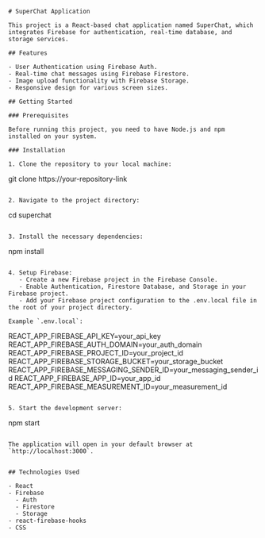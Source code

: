 ```type:Generated,lang:Markdown,path:,lines:0-0
# SuperChat Application

This project is a React-based chat application named SuperChat, which integrates Firebase for authentication, real-time database, and storage services. 

## Features

- User Authentication using Firebase Auth.
- Real-time chat messages using Firebase Firestore.
- Image upload functionality with Firebase Storage.
- Responsive design for various screen sizes.

## Getting Started

### Prerequisites

Before running this project, you need to have Node.js and npm installed on your system. 

### Installation

1. Clone the repository to your local machine:
```
git clone https://your-repository-link
```

2. Navigate to the project directory:
```
cd superchat
```

3. Install the necessary dependencies:
```
npm install
```

4. Setup Firebase:
   - Create a new Firebase project in the Firebase Console.
   - Enable Authentication, Firestore Database, and Storage in your Firebase project.
   - Add your Firebase project configuration to the .env.local file in the root of your project directory. 

Example `.env.local`:
```
REACT_APP_FIREBASE_API_KEY=your_api_key
REACT_APP_FIREBASE_AUTH_DOMAIN=your_auth_domain
REACT_APP_FIREBASE_PROJECT_ID=your_project_id
REACT_APP_FIREBASE_STORAGE_BUCKET=your_storage_bucket
REACT_APP_FIREBASE_MESSAGING_SENDER_ID=your_messaging_sender_id
REACT_APP_FIREBASE_APP_ID=your_app_id
REACT_APP_FIREBASE_MEASUREMENT_ID=your_measurement_id
```

5. Start the development server:
```
npm start
```

The application will open in your default browser at `http://localhost:3000`.


## Technologies Used

- React
- Firebase
  - Auth
  - Firestore
  - Storage
- react-firebase-hooks
- CSS
